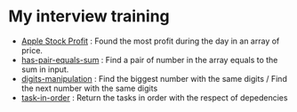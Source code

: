 # My interview training

 - [Apple Stock Profit](apple-stock-profit) : Found the most profit during the day in an array of price.
 - [has-pair-equals-sum](has-pair-equals-sum) : Find a pair of number in the array equals to the sum in input.
 - [digits-manipulation](digits-manipulation) : Find the biggest number with the same digits / Find the next number with the same digits
 - [task-in-order](task-in-order) : Return the tasks in order with the respect of depedencies
